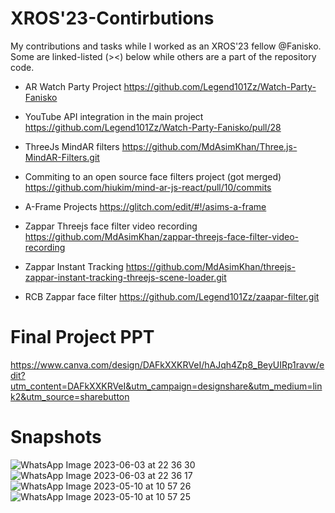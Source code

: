 # XROS'23-Contirbutions
My contributions and tasks while I worked as an XROS'23 fellow @Fanisko.
Some are linked-listed (><) below while others are a part of the repository code.

* AR Watch Party Project
  https://github.com/Legend101Zz/Watch-Party-Fanisko

* YouTube API integration in the main project
  https://github.com/Legend101Zz/Watch-Party-Fanisko/pull/28
  
* ThreeJs MindAR filters
  https://github.com/MdAsimKhan/Three.js-MindAR-Filters.git

* Commiting to an open source face filters project (got merged)
  https://github.com/hiukim/mind-ar-js-react/pull/10/commits

* A-Frame Projects
  https://glitch.com/edit/#!/asims-a-frame

* Zappar Threejs face filter video recording
  https://github.com/MdAsimKhan/zappar-threejs-face-filter-video-recording

* Zappar Instant Tracking
  https://github.com/MdAsimKhan/threejs-zappar-instant-tracking-threejs-scene-loader.git

* RCB Zappar face filter
  https://github.com/Legend101Zz/zaapar-filter.git

# Final Project PPT
https://www.canva.com/design/DAFkXXKRVeI/hAJqh4Zp8_BeyUIRp1ravw/edit?utm_content=DAFkXXKRVeI&utm_campaign=designshare&utm_medium=link2&utm_source=sharebutton

# Snapshots
![WhatsApp Image 2023-06-03 at 22 36 30](https://github.com/MdAsimKhan/XROS-23-Contirbutions/assets/51525305/7c88ed97-b8b3-477d-8f7c-0b6292d99217)
![WhatsApp Image 2023-06-03 at 22 36 17](https://github.com/MdAsimKhan/XROS-23-Contirbutions/assets/51525305/955dd258-1bb2-4f9e-8e76-3a4de8f26954)
![WhatsApp Image 2023-05-10 at 10 57 26](https://github.com/MdAsimKhan/XROS-23-Contirbutions/assets/51525305/e293770a-f69e-4af0-a3de-62e1e1d5cee7)
![WhatsApp Image 2023-05-10 at 10 57 25](https://github.com/MdAsimKhan/XROS-23-Contirbutions/assets/51525305/1f1fbdd6-9aad-4861-8348-16b45780b283)

